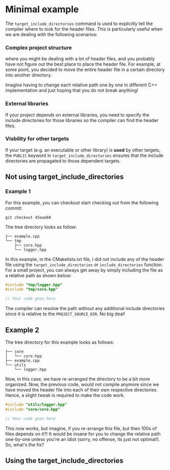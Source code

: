# Minimal example

The `target_include_directories` command is used to explicitly tell the compiler where to look for the header files. This is particularly useful when we are dealing with the following scenarios:

### Complex project structure
where you might be dealing with a lot of header files, and you probably have not figure out the best place to place the header file. For example, at some point, you decided to move the entire header file in a certain directory into another directory.

Imagine having to change each relative path one by one in different C++ implementation and just hoping that you do not break anything!

### External libraries
If your project depends on external libraries, you need to specify the include directories for those libraries so the compiler can find the header files.

### Visbility for other targets
If your target (e.g. an executable or other library) is **used** by other targets, the `PUBLIC` keyword in `target_include_directories` ensures that the include directories are propagated to those dependent targets.

## Not using target_include_directories

### Example 1
For this example, you can checkout start checking out from the following commit:
```
git checkout 45eae60
```

The tree directory looks as follow:
```shell
├── example.cpp
└── tmp
    ├── core.hpp
    └── logger.hpp
```

In this example, in the CMakelists.txt file, I did not include any of the header file using the `target_include_directories` or `include_directories`
function. For a small project, you can always get away by simply including the file as a relative path as shown below:

```cpp
#include "tmp/logger.hpp"
#include "tmp/core.hpp"

// Your code goes here
```

The compiler can resolve the path without any additional include directories since it is relative to the `PROJECT_SOURCE_DIR`. No big deal!

## Example 2

The tree directory for this example looks as follows:
```shell
├── core
│   └── core.hpp
├── example.cpp
└── utils
    └── logger.hpp
```

Now, in this case, we have re-arranged the directory to be a bit more organized. Now, the previous code, would not compile anymore since we have moved the header file into each of their own respective directories. Hence, a slight tweak is required to make the code work.

```cpp
#include "utils/logger.hpp"
#include "core/core.hpp"

// Your code goes here
```

This now works, but imagine, if you re-arrange this file, but then 100s of files depends on it?! It would be insane for you to change the relative path one-by-one unless you're an idiot (sorry, no offense, its just not optimal!). So, what's the fix?

## Using the target_include_directories

